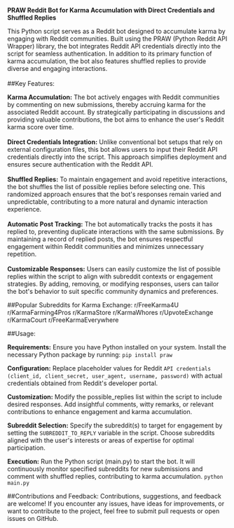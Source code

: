 **PRAW Reddit Bot for Karma Accumulation with Direct Credentials and Shuffled Replies**

This Python script serves as a Reddit bot designed to accumulate karma by engaging with Reddit communities. Built using the PRAW (Python Reddit API Wrapper) library, the bot integrates Reddit API credentials directly into the script for seamless authentication. In addition to its primary function of karma accumulation, the bot also features shuffled replies to provide diverse and engaging interactions.
<br/><br/>
##Key Features:

**Karma Accumulation:** The bot actively engages with Reddit communities by commenting on new submissions, thereby accruing karma for the associated Reddit account. By strategically participating in discussions and providing valuable contributions, the bot aims to enhance the user's Reddit karma score over time.<br/><br/>
**Direct Credentials Integration:** Unlike conventional bot setups that rely on external configuration files, this bot allows users to input their Reddit API credentials directly into the script. This approach simplifies deployment and ensures secure authentication with the Reddit API.<br/><br/>
**Shuffled Replies:** To maintain engagement and avoid repetitive interactions, the bot shuffles the list of possible replies before selecting one. This randomized approach ensures that the bot's responses remain varied and unpredictable, contributing to a more natural and dynamic interaction experience.<br/><br/>
**Automatic Post Tracking:** The bot automatically tracks the posts it has replied to, preventing duplicate interactions with the same submissions. By maintaining a record of replied posts, the bot ensures respectful engagement within Reddit communities and minimizes unnecessary repetition.<br/><br/>
**Customizable Responses:** Users can easily customize the list of possible replies within the script to align with subreddit contexts or engagement strategies. By adding, removing, or modifying responses, users can tailor the bot's behavior to suit specific community dynamics and preferences.

##Popular Subreddits for Karma Exchange:
r/FreeKarma4U
r/KarmaFarming4Pros
r/KarmaStore
r/KarmaWhores
r/UpvoteExchange
r/KarmaCourt
r/FreeKarmaEverywhere

##Usage:

**Requirements:** Ensure you have Python installed on your system. Install the necessary Python package by running:
```pip install praw```

**Configuration:** Replace placeholder values for Reddit ```API credentials (client_id, client_secret, user_agent, username, password)``` with actual credentials obtained from Reddit's developer portal.

**Customization:** Modify the possible_replies list within the script to include desired responses. Add insightful comments, witty remarks, or relevant contributions to enhance engagement and karma accumulation.

**Subreddit Selection:** Specify the subreddit(s) to target for engagement by setting the ```SUBREDDIT_TO_REPLY``` variable in the script. Choose subreddits aligned with the user's interests or areas of expertise for optimal participation.

**Execution:** Run the Python script (main.py) to start the bot. It will continuously monitor specified subreddits for new submissions and comment with shuffled replies, contributing to karma accumulation.
```python main.py```

##Contributions and Feedback:
Contributions, suggestions, and feedback are welcome! If you encounter any issues, have ideas for improvements, or want to contribute to the project, feel free to submit pull requests or open issues on GitHub.

